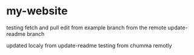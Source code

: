 # my-website
testing fetch and pull
edit from example branch
from the remote update-readme branch 

updated localy from update-readme
testing from chumma remotly
